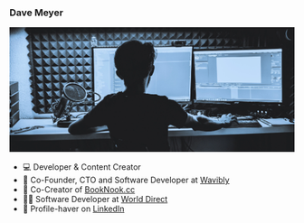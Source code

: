 ### Dave Meyer

![Dave Meyer](/dave-meyer_bg_v3.webp)

- 💻 Developer & Content Creator
- 🔨 Co-Founder, CTO and Software Developer at [Wavibly](https://wavibly.com?ref=github-profile-dm)
- 🔨 Co-Creator of [BookNook.cc](https://booknook.cc?ref=github-profile-dm)
- 🧑‍💻 Software Developer at [World Direct](https://www.world-direct.at/)
- 👤 Profile-haver on [LinkedIn](https://www.linkedin.com/in/david-meyer-5a7a15169/)
